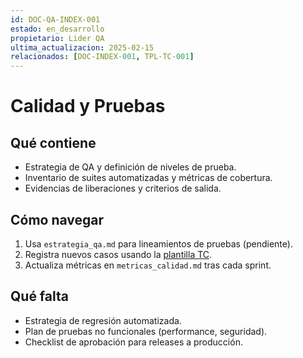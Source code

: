 ```yaml
---
id: DOC-QA-INDEX-001
estado: en_desarrollo
propietario: Lider QA
ultima_actualizacion: 2025-02-15
relacionados: [DOC-INDEX-001, TPL-TC-001]
---
```

# Calidad y Pruebas

## Qué contiene
- Estrategia de QA y definición de niveles de prueba.
- Inventario de suites automatizadas y métricas de cobertura.
- Evidencias de liberaciones y criterios de salida.

## Cómo navegar
1. Usa `estrategia_qa.md` para lineamientos de pruebas (pendiente).
2. Registra nuevos casos usando la [plantilla TC](../01_gobernanza/plantillas/caso_prueba_template.md).
3. Actualiza métricas en `metricas_calidad.md` tras cada sprint.

## Qué falta
- Estrategia de regresión automatizada.
- Plan de pruebas no funcionales (performance, seguridad).
- Checklist de aprobación para releases a producción.
